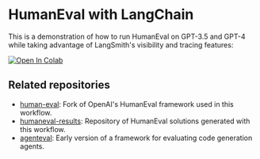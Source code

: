 # HumanEval with LangChain

This is a demonstration of how to run HumanEval on GPT-3.5 and GPT-4 while taking advantage of LangSmith's visibility and tracing features:

<a href="https://colab.research.google.com/github/jamesmurdza/humaneval-langchain/blob/main/HumanEval_with_LangChain.ipynb" target="_blank">
  <img src="https://colab.research.google.com/assets/colab-badge.svg" alt="Open In Colab" />
</a>

## Related repositories

- [human-eval](https://github.com/jamesmurdza/humaneval-results): Fork of OpenAI's HumanEval framework used in this workflow.
- [humaneval-results](https://github.com/jamesmurdza/humaneval-results): Repository of HumanEval solutions generated with this workflow.
- [agenteval](https://github.com/jamesmurdza/agenteval): Early version of a framework for evaluating code generation agents.
